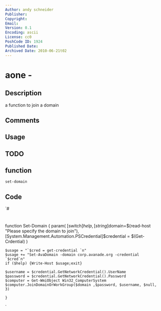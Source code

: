 ```yaml
---
Author: andy schneider
Publisher: 
Copyright: 
Email: 
Version: 0.1
Encoding: ascii
License: cc0
PoshCode ID: 1924
Published Date: 
Archived Date: 2010-06-21t02
---
```


# aone - 

## Description

a function to join a domain

## Comments



## Usage



## TODO



## function

`set-domain`

## Code

`#
 #
 function Set-Domain {
 	param(	[switch]$help,
 			[string]$domain=$(read-host "Please specify the domain to join"),
 			[System.Management.Automation.PSCredential]$credential = $(Get-Crdential) 
 			)
 			
 	$usage = "`$cred = get-credential `n"
 	$usage += "Set-AvaDomain -domain corp.avanade.org -credential `$cred`n"
 	if ($help) {Write-Host $usage;exit}
 	
 	$username = $credential.GetNetworkCredential().UserName
 	$password = $credential.GetNetworkCredential().Password
 	$computer = Get-WmiObject Win32_ComputerSystem
 	$computer.JoinDomainOrWorkGroup($domain ,$password, $username, $null, 3)
 	
 	}
`


